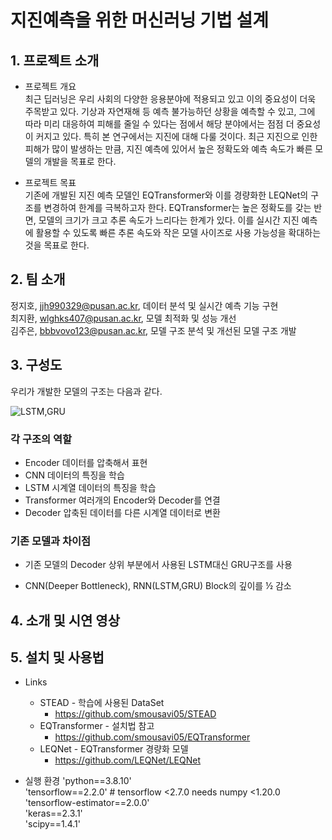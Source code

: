 # 지진예측을 위한 머신러닝 기법 설계

## 1. 프로젝트 소개
* 프로젝트 개요<br>
최근 딥러닝은 우리 사회의 다양한 응용분야에 적용되고 있고 이의 중요성이 더욱 주목받고 있다. 기상과 자연재해 등 예측 불가능하던 상황을 예측할 수 있고, 그에 따라 미리 대응하여 피해를 줄일 수 있다는 점에서 해당 분야에서는 점점 더 중요성이 커지고 있다. 특히 본 연구에서는 지진에 대해 다룰 것이다. 최근 지진으로 인한 피해가 많이 발생하는 만큼, 지진 예측에 있어서 높은 정확도와 예측 속도가 빠른 모델의 개발을 목표로 한다.

* 프로젝트 목표<br>
기존에 개발된 지진 예측 모델인 EQTransformer와 이를 경량화한 LEQNet의 구조를 변경하여 한계를 극복하고자 한다. EQTransformer는 높은 정확도를 갖는 반면, 모델의 크기가 크고 추론 속도가 느리다는 한계가 있다. 이를 실시간 지진 예측에 활용할 수 있도록 빠른 추론 속도와 작은 모델 사이즈로 사용 가능성을 확대하는 것을 목표로 한다.

## 2. 팀 소개
정지호, jjh990329@pusan.ac.kr, 데이터 분석 및 실시간 예측 기능 구현<br>
최지환, wlghks407@pusan.ac.kr, 모델 최적화 및 성능 개선<br>
김주은, bbbvovo123@pusan.ac.kr, 모델 구조 분석 및 개선된 모델 구조 개발<br>

## 3. 구성도
우리가 개발한 모델의 구조는 다음과 같다.

![LSTM,GRU](https://user-images.githubusercontent.com/84946412/195488921-7593bf3e-1af7-4b81-a4c6-97ad30ad83ac.png)
<br>

### 각 구조의 역할

* Encoder 데이터를 압축해서 표현<br>
* CNN 데이터의 특징을 학습<br>
* LSTM 시계열 데이터의 특징을 학습<br>
* Transformer 여러개의 Encoder와 Decoder를 연결<br>
* Decoder 압축된 데이터를 다른 시계열 데이터로 변환<br>

### 기존 모델과 차이점

* 기존 모델의 Decoder 상위 부분에서 사용된 LSTM대신 GRU구조를 사용 

* CNN(Deeper Bottleneck), RNN(LSTM,GRU) Block의 깊이를 ½ 감소 

## 4. 소개 및 시연 영상

## 5. 설치 및 사용법

* Links
  * STEAD - 학습에 사용된 DataSet
    * https://github.com/smousavi05/STEAD
  * EQTransformer - 설치법 참고
    * https://github.com/smousavi05/EQTransformer
  * LEQNet - EQTransformer 경량화 모델
    * https://github.com/LEQNet/LEQNet

* 실행 환경
'python==3.8.10'<br>
'tensorflow==2.2.0'  # tensorflow <2.7.0 needs numpy <1.20.0<br>
'tensorflow-estimator==2.0.0'<br>
'keras==2.3.1'<br>
'scipy==1.4.1'<br>
